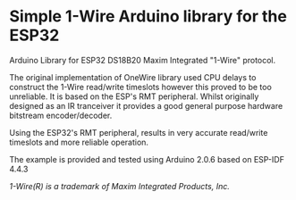 # Simple 1-Wire Arduino library for the ESP32
Arduino Library for ESP32 DS18B20 Maxim Integrated "1-Wire" protocol.

The original implementation of OneWire library used CPU delays to construct the 1-Wire read/write timeslots however this proved to be too unreliable.
It is based on the ESP's RMT peripheral. Whilst originally designed as an IR tranceiver it provides a good general purpose hardware bitstream encoder/decoder.

Using the ESP32's RMT peripheral, results in very accurate read/write timeslots and more reliable operation.

The example is provided and tested using Arduino 2.0.6 based on ESP-IDF 4.4.3

_1-Wire(R) is a trademark of Maxim Integrated Products, Inc._
